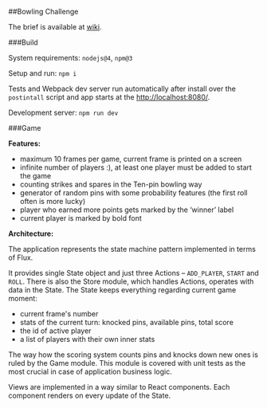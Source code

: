 ##Bowling Challenge
>

The brief is available at [wiki](https://github.com/diakt/bowling/wiki/Brief).

###Build

System requirements: `nodejs@4`, `npm@3`

Setup and run: `npm i`

Tests and Webpack dev server run automatically after install over the `postintall` script and app starts at the [http://localhost:8080/](http://localhost:8080/).

Development server: `npm run dev`


###Game 

__Features:__

- maximum 10 frames per game, current frame is printed on a screen
- infinite number of players :), at least one player must be added to start the game
- counting strikes and spares in the Ten-pin bowling way
- generator of random pins with some probability features (the first roll often is more lucky)
- player who earned more points gets marked by the ‘winner’ label
- current player is marked by bold font

__Architecture:__

The application represents the state machine pattern implemented in terms of Flux.

It provides single State object and just three Actions – `ADD_PLAYER`, `START` and `ROLL`. There is also the Store module, which handles Actions, operates with data in the State. The State keeps everything regarding current game moment:

- current frame's number
- stats of the current turn: knocked pins, available pins, total score
- the id of active player
- a list of players with their own inner stats


The way how the scoring system counts pins and knocks down new ones is ruled by the Game module. This module is covered with unit tests as the most crucial in case of application business logic.

Views are implemented in a way similar to React components. Each component renders on every update of the State.

